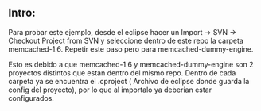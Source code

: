 
## Intro:

Para probar este ejemplo, desde el eclipse hacer un Import -> SVN -> Checkout Project from SVN y seleccione dentro de este repo la carpeta memcached-1.6. Repetir este paso pero para memcached-dummy-engine.

Esto es debido a que memcached-1.6 y memcached-dummy-engine son 2 proyectos distintos que estan dentro del mismo repo. Dentro de cada carpeta ya se encuentra el .cproject ( Archivo de eclipse donde guarda la config del proyecto), por lo que al importalo ya deberian estar configurados.

